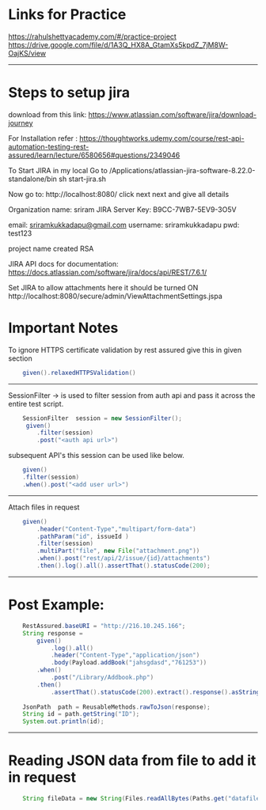 # Links for Practice

<a href="https://rahulshettyacademy.com/#/practice-project"> https://rahulshettyacademy.com/#/practice-project</a>
<br>
<a href="https://drive.google.com/file/d/1A3Q_HX8A_GtamXs5kpdZ_7jM8W-OajKS/view">https://drive.google.com/file/d/1A3Q_HX8A_GtamXs5kpdZ_7jM8W-OajKS/view </a>

------------------------------------------------------------------------------------
# Steps to setup jira

download from this link:
https://www.atlassian.com/software/jira/download-journey

For Installation refer : https://thoughtworks.udemy.com/course/rest-api-automation-testing-rest-assured/learn/lecture/6580656#questions/2349046

To Start JIRA in my local
Go to /Applications/atlassian-jira-software-8.22.0-standalone/bin
sh start-jira.sh

Now go to: http://localhost:8080/ 
click next next and give all details

Organization name: sriram
JIRA Server Key:
B9CC-7WB7-5EV9-3O5V

email: sriramkukkadapu@gmail.com
username: sriramkukkadapu
pwd: test123

project name created 
RSA

JIRA API docs for documentation:
https://docs.atlassian.com/software/jira/docs/api/REST/7.6.1/

Set JIRA to allow attachments  here it should be turned ON
http://localhost:8080/secure/admin/ViewAttachmentSettings.jspa

# Important Notes


To ignore HTTPS certificate validation by rest assured give this in given section <br>

```java
	given().relaxedHTTPSValidation()
```

------------------------------------------------------------------------------------		
SessionFilter -> is used to filter session from auth api and pass it across the entire test script.

```java
	SessionFilter  session = new SessionFilter(); 
	 given() 
		.filter(session) 
		.post("<auth api url>") 
```
	
subsequent API's this session can be used like below.

```java
	given() 
	.filter(session) 
	.when().post("<add user url>")
```
------------------------------------------------------------------------------------		

Attach files in request

```java
	given()
		.header("Content-Type","multipart/form-data")
		.pathParam("id", issueId )
		.filter(session)
		.multiPart("file", new File("attachment.png"))
		.when().post("rest/api/2/issue/{id}/attachments")
		.then().log().all().assertThat().statusCode(200);
```

------------------------------------------------------------------------------------		
# Post Example:

```java
	RestAssured.baseURI = "http://216.10.245.166";
	String response = 
		given()
			.log().all()
			.header("Content-Type","application/json")
			.body(Payload.addBook("jahsgdasd","761253"))
		.when()
			.post("/Library/Addbook.php")
		.then()
			.assertThat().statusCode(200).extract().response().asString();
	
	JsonPath  path = ReusableMethods.rawToJson(response);
	String id = path.getString("ID");
	System.out.println(id);	
```
------------------------------------------------------------------------------------		
# Reading JSON data from file to add it in request

```java
	String fileData = new String(Files.readAllBytes(Paths.get("datafiles/addPlace.json")));	
```





